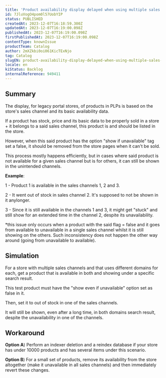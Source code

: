 ```yaml
---
title: 'Product availability display delayed when using multiple sales channels'
id: 7JluVogO4pom0l57UobYIP
status: PUBLISHED
createdAt: 2023-12-07T16:18:59.300Z
updatedAt: 2023-12-07T16:19:00.098Z
publishedAt: 2023-12-07T16:19:00.098Z
firstPublishedAt: 2023-12-07T16:19:00.098Z
contentType: knownIssue
productTeam: Catalog
author: 2mXZkbi0oi061KicTExNjo
tag: Catalog
slugEN: product-availability-display-delayed-when-using-multiple-sales-channels
locale: en
kiStatus: Backlog
internalReference: 949411
---
```


## Summary


The display, for legacy portal stores, of products in PLPs is based on the store's sales channel and its basic availability data.

If a product has stock, price and its basic data to be properly sold in a store + it belongs to a said sales channel, this product is and should be listed in the store.

However, when this said product has the option "show if unavailable" tag set a false, it should be removed from the store pages when it can't be sold.

This process mostly happens efficiently, but in cases where said product is not available for a given sales channel but is for others, it can still be shown in the unintended channels.


**Example**:

1 -  Product 1 is available in the sales channels 1, 2 and 3.

2 - It went out of stock in sales channel 2. It's supposed to not be shown in it anylonger.

3 - Since it is still available in the channels 1 and 3, it might get "stuck" and still show for an extended time in the channel 2, despite its unavailability.

*this issue only occurs when a product with the said flag = false and it goes from available to unavailable in a single sales channel whilst it is still showing on the others. Such inconsistency does not happen the other way around (going from unavailable to available).



##

## Simulation


For a store with multiple sales channels and that uses different domains for each, get a product that is available in both and showing under a specific search result.

This test product must have the "show even if unavailable" option set as false in it.

Then, set it to out of stock in one of the sales channels.

It will still be shown, even after a long time, in both domains search result, despite the unavailability in one of the channels.


##

## Workaround


**Option A**) Perform an indexer deletion and a reindex database if your store has under 10000 products and has several items under this scenario.

**Option B**) For a small set of products, remove its availability from the store altogether (make it unavailable in all sales channels) and then immediately revert these changes.





